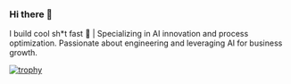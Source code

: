 ### Hi there 👋
I build cool sh*t fast 🚀 | Specializing in AI innovation and process optimization. Passionate about engineering and leveraging AI for business growth.

[![trophy](https://github-profile-trophy.vercel.app/?username=Champkinz)](https://github.com/ryo-ma/github-profile-trophy)

<!--
**Champkinz/champkinz** is a ✨ _special_ ✨ repository because its `README.md` (this file) appears on your GitHub profile.

Here are some ideas to get you started:

- 🔭 I’m currently working on ...
- 🌱 I’m currently learning ...
- 👯 I’m looking to collaborate on ...
- 🤔 I’m looking for help with ...
- 💬 Ask me about ...
- 📫 How to reach me: ...
- 😄 Pronouns: ...
- ⚡ Fun fact: ...
-->
